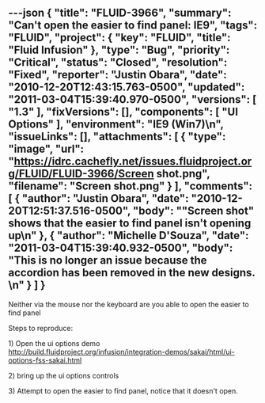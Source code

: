---json
{
  "title": "FLUID-3966",
  "summary": "Can't open the easier to find panel: IE9",
  "tags": "FLUID",
  "project": {
    "key": "FLUID",
    "title": "Fluid Infusion"
  },
  "type": "Bug",
  "priority": "Critical",
  "status": "Closed",
  "resolution": "Fixed",
  "reporter": "Justin Obara",
  "date": "2010-12-20T12:43:15.763-0500",
  "updated": "2011-03-04T15:39:40.970-0500",
  "versions": [
    "1.3"
  ],
  "fixVersions": [],
  "components": [
    "UI Options"
  ],
  "environment": "IE9 (Win7)\n",
  "issueLinks": [],
  "attachments": [
    {
      "type": "image",
      "url": "https://idrc.cachefly.net/issues.fluidproject.org/FLUID/FLUID-3966/Screen shot.png",
      "filename": "Screen shot.png"
    }
  ],
  "comments": [
    {
      "author": "Justin Obara",
      "date": "2010-12-20T12:51:37.516-0500",
      "body": "\"Screen shot\" shows that the easier to find panel isn't opening up\n"
    },
    {
      "author": "Michelle D'Souza",
      "date": "2011-03-04T15:39:40.932-0500",
      "body": "This is no longer an issue because the accordion has been removed in the new designs.&#x20;\n"
    }
  ]
}
---
Neither via the mouse nor the keyboard are you able to open the easier to find panel

Steps to reproduce:

1\) Open the ui options demo\
<http://build.fluidproject.org/infusion/integration-demos/sakai/html/ui-options-fss-sakai.html>

2\) bring up the ui options controls

3\) Attempt to open the easier to find panel, notice that it doesn't open.

        